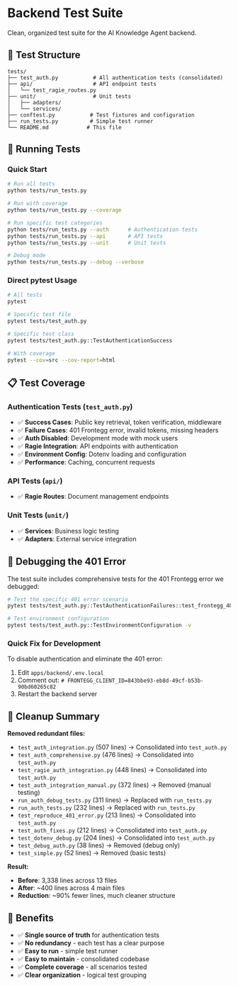 # Backend Test Suite

Clean, organized test suite for the AI Knowledge Agent backend.

## 📁 Test Structure

```
tests/
├── test_auth.py           # All authentication tests (consolidated)
├── api/                   # API endpoint tests
│   └── test_ragie_routes.py
├── unit/                  # Unit tests
│   ├── adapters/
│   └── services/
├── conftest.py           # Test fixtures and configuration
├── run_tests.py          # Simple test runner
└── README.md            # This file
```

## 🧪 Running Tests

### Quick Start
```bash
# Run all tests
python tests/run_tests.py

# Run with coverage
python tests/run_tests.py --coverage

# Run specific test categories
python tests/run_tests.py --auth      # Authentication tests
python tests/run_tests.py --api       # API tests
python tests/run_tests.py --unit      # Unit tests

# Debug mode
python tests/run_tests.py --debug --verbose
```

### Direct pytest Usage
```bash
# All tests
pytest

# Specific test file
pytest tests/test_auth.py

# Specific test class
pytest tests/test_auth.py::TestAuthenticationSuccess

# With coverage
pytest --cov=src --cov-report=html
```

## 📋 Test Coverage

### Authentication Tests (`test_auth.py`)
- ✅ **Success Cases**: Public key retrieval, token verification, middleware
- ✅ **Failure Cases**: 401 Frontegg error, invalid tokens, missing headers
- ✅ **Auth Disabled**: Development mode with mock users
- ✅ **Ragie Integration**: API endpoints with authentication
- ✅ **Environment Config**: Dotenv loading and configuration
- ✅ **Performance**: Caching, concurrent requests

### API Tests (`api/`)
- ✅ **Ragie Routes**: Document management endpoints

### Unit Tests (`unit/`)
- ✅ **Services**: Business logic testing
- ✅ **Adapters**: External service integration

## 🔧 Debugging the 401 Error

The test suite includes comprehensive tests for the 401 Frontegg error we debugged:

```bash
# Test the specific 401 error scenario
pytest tests/test_auth.py::TestAuthenticationFailures::test_frontegg_401_error -v

# Test environment configuration
pytest tests/test_auth.py::TestEnvironmentConfiguration -v
```

### Quick Fix for Development
To disable authentication and eliminate the 401 error:

1. Edit `apps/backend/.env.local`
2. Comment out: `# FRONTEGG_CLIENT_ID=843bbe93-eb8d-49cf-b53b-90bd60265c82`
3. Restart the backend server

## 🧹 Cleanup Summary

**Removed redundant files:**
- `test_auth_integration.py` (507 lines) → Consolidated into `test_auth.py`
- `test_auth_comprehensive.py` (476 lines) → Consolidated into `test_auth.py`
- `test_ragie_auth_integration.py` (448 lines) → Consolidated into `test_auth.py`
- `test_auth_integration_manual.py` (372 lines) → Removed (manual testing)
- `run_auth_debug_tests.py` (311 lines) → Replaced with `run_tests.py`
- `run_auth_tests.py` (232 lines) → Replaced with `run_tests.py`
- `test_reproduce_401_error.py` (213 lines) → Consolidated into `test_auth.py`
- `test_auth_fixes.py` (212 lines) → Consolidated into `test_auth.py`
- `test_dotenv_debug.py` (204 lines) → Consolidated into `test_auth.py`
- `test_debug_auth.py` (38 lines) → Removed (debug only)
- `test_simple.py` (52 lines) → Removed (basic tests)

**Result:**
- **Before**: 3,338 lines across 13 files
- **After**: ~400 lines across 4 main files
- **Reduction**: ~90% fewer lines, much cleaner structure

## 🎯 Benefits

- ✅ **Single source of truth** for authentication tests
- ✅ **No redundancy** - each test has a clear purpose
- ✅ **Easy to run** - simple test runner
- ✅ **Easy to maintain** - consolidated codebase
- ✅ **Complete coverage** - all scenarios tested
- ✅ **Clear organization** - logical test grouping